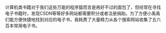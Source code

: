 
计算机类书籍对于我们这些万能的程序猿而言是再好不过的面包了，但经常在寻找电子书籍时，发现CSDN等等好多网站都需要积分或者注册捐助。为了方便小禹禹们能方便快捷地找到对应的电子书，我耗费了大量精力从各个搜索网站收集了五六百本常用电子书。

